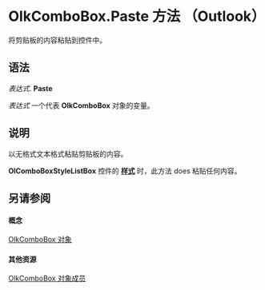 
# OlkComboBox.Paste 方法 （Outlook）

将剪贴板的内容粘贴到控件中。


## 语法

 _表达式_. **Paste**

 _表达式_ 一个代表 **OlkComboBox** 对象的变量。


## 说明

以无格式文本格式粘贴剪贴板的内容。

 **OlComboBoxStyleListBox** 控件的 **[样式](442acfef-795c-f41a-a19e-197a3b1ca12b.md)** 时，此方法 does 粘贴任何内容。


## 另请参阅


#### 概念


[OlkComboBox 对象](8d5e2f25-2962-af28-2523-b7b82473ea0a.md)
#### 其他资源


[OlkComboBox 对象成员](618de9e2-f5b9-40d9-239e-95aeb9dce092.md)